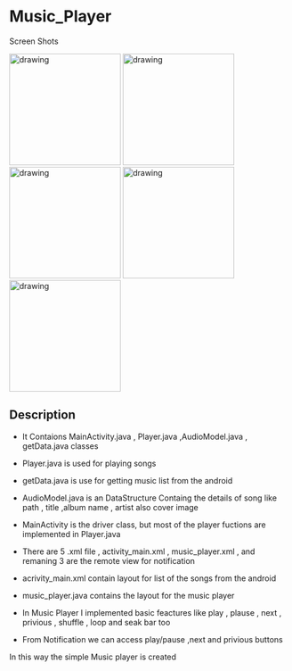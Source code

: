 # Music_Player

Screen Shots 

<img src="https://github.com/Nachiket497/Music_Player/blob/main/MusicPlayer0.iml.jpg" alt="drawing" width="200"/>

<img src="https://github.com/Nachiket497/Music_Player/blob/main/MusicPlayer.png" alt="drawing" width="200"/>

<img src="https://github.com/Nachiket497/Music_Player/blob/main/MusicPlayer2.png" alt="drawing" width="200"/>

<img src="https://github.com/Nachiket497/Music_Player/blob/main/MusicPlayer3.png" alt="drawing" width="200"/>

<img src="https://github.com/Nachiket497/Music_Player/blob/main/MusicPlayer4.png" alt="drawing" width="200"/>



## Description 

- It Contaions MainActivity.java , Player.java ,AudioModel.java , getData.java classes
- Player.java is used for playing songs
- getData.java is use for getting music list from the android
- AudioModel.java is an DataStructure Containg the details of song like path , title ,album name , artist also cover image
- MainActivity is the driver class, but most of the player fuctions are implemented in Player.java

- There are 5 .xml file , activity_main.xml , music_player.xml , and remaning 3 are the remote view for notification
- acrivity_main.xml contain layout for list of the songs from the android
- music_player.java contains the layout for the music player 

- In Music Player I implemented basic feactures like play , plause , next , privious , shuffle , loop and seak bar too
- From Notification we can access play/pause ,next and privious buttons


In this way the simple Music player is created
